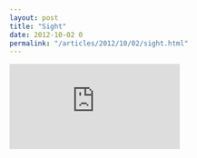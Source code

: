 ```yaml
---
layout: post
title: "Sight"
date: 2012-10-02 0
permalink: "/articles/2012/10/02/sight.html"
---
```


<iframe src="http://player.vimeo.com/video/46304267?title=0&amp;byline=0&amp;portrait=0" class="vimeo" frameborder="0" webkitAllowFullScreen mozallowfullscreen allowFullScreen></iframe>
